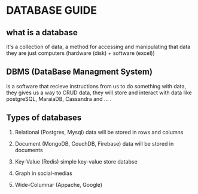 # DATABASE GUIDE

## what is a database
it's a collection of data, a method for accessing and manipulating that data
they are just computers (hardware (disk) + software (excel))

## DBMS (DataBase Managment System)
is a software that recieve instructions from us to do
something with data, they gives us a way to CRUD data,
they will store and interact with data like postgreSQL,
MaraiaDB, Cassandra and ... .

## Types of databases

1. Relational (Postgres, Mysql)
data will be stored in rows and columns

2. Document (MongoDB, CouchDB, Firebase)
data will be stored in documents

3. Key-Value (Redis)
simple key-value store databse

4. Graph
in social-medias

5. Wide-Columnar (Appache, Google)

